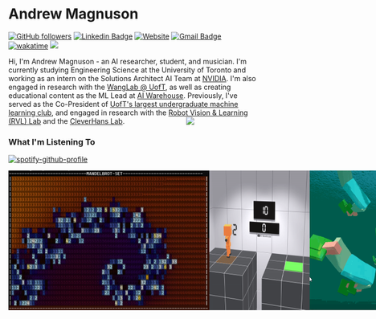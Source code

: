 # Andrew Magnuson

<!--
**ajwm8103/ajwm8103** is a ✨ _special_ ✨ repository because its `README.md` (this file) appears on your GitHub profile.

Here are some ideas to get you started:

- 🔭 I’m currently working on ...
- 🌱 I’m currently learning ...
- 👯 I’m looking to collaborate on ...
- 🤔 I’m looking for help with ...
- 💬 Ask me about ...
- 📫 How to reach me: ...
- 😄 Pronouns: he/him!!!
- ⚡ Fun fact: ...
-->
[![GitHub followers](https://img.shields.io/github/followers/ajwm8103?label=Follow&style=social)](https://github.com/ajwm8103) 
[![Linkedin Badge](https://img.shields.io/badge/-andrew--magnuson--03-blue?style=flat&logo=Linkedin&logoColor=white&link=https://www.linkedin.com/in/andrew-magnuson-03/)](https://www.linkedin.com/in/andrew-magnuson-03/)
[![Website](https://img.shields.io/badge/andrewmagnuson.ca--green?style=social&logo=google%20chrome)](https://www.andrewmagnuson.ca/) 
[![Gmail Badge](https://img.shields.io/badge/-andrew.magnuson-c14438?style=flat&logo=Gmail&logoColor=white&link=mailto:andrew.magnuson@mail.utoronto.ca)](mailto:andrew.magnuson@mail.utoronto.ca)
[![wakatime](https://wakatime.com/badge/user/5549ba45-1b90-48f0-b8be-fcf56935124e.svg)](https://wakatime.com/@5549ba45-1b90-48f0-b8be-fcf56935124e)
![](https://komarev.com/ghpvc/?username=ajwm8103&color=brightgreen)

Hi, I'm Andrew Magnuson - an AI researcher, student, and musician. I'm currently studying Engineering Science at the University of Toronto and working as an intern on the Solutions Architect AI Team at [NVIDIA](https://www.nvidia.com/en-us/ai/). I'm also engaged in research with the [WangLab @ UofT](https://wanglab.ai/), as well as creating educational content as the ML Lead at [AI Warehouse](https://www.youtube.com/@aiwarehouse/videos). Previously, I've served as the Co-President of [UofT's largest undergraduate machine learning club](https://utmist.gitlab.io/), and engaged in research with the [Robot Vision & Learning (RVL) Lab](https://rvl.cs.toronto.edu/#/) and the [CleverHans Lab](https://cleverhans-lab.github.io/).
<img align='right' src='https://media.giphy.com/media/cNkfdJuSHZ4hF7jK3d/giphy.gif' width='150'>
### What I'm Listening To
[![spotify-github-profile](https://spotify-github-profile.kittinanx.com/api/view?uid=ajwm8103&cover_image=true&theme=natemoo-re&show_offline=false&bar_color=53b14f&bar_color_cover=false)](https://github.com/kittinan/spotify-github-profile)

<div style="display: flex; justify-content: space-around;">
  <img src="mandelbrot_image.jpg" width="400">
  <img src="jump.gif" width="200">
  <img src = "swim.gif" width=300>
  <img src = "brawltarget.gif" width=500>
  <img src = "franka.gif" width=300>
</div>



